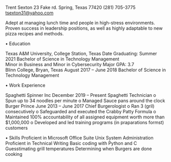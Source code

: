 Trent Sexton
23 Fake rd.	Spring, Texas 77420
(281) 705-3775	tsexton31@yahoo.com

Adept at managing lunch time and people in high-stress environments. Proven success in leadership positions, as well as highly adaptable to new pizza recipes and methods.

•	Education

Texas A&M University, College Station, Texas	         Date Graduating: Summer 2021
Bachelor of Science in Technology Management	  
Minor in Business and Minor in Cybersecurity	  Major GPA: 3.7       
Blinn College, Bryan, Texas	     August 2017 – June 2018
	Bachelor of Science in Technology Management

•	Work Experience

Spaghetti Spinner Inc	December 2019 – Present
Spaghetti Technician
o	Spun up to 34 noodles per minute
o	Managed Sauce pans around the clock
Burger Prince         	 June 2013 – June 2017
Chief Burgerologist
o	Ran 3 (gril) consecutively 
o	Safeguarded and executed the Crabby Patty Formula
o	Maintained 100% accountability of all assigned equipment worth more than $1,000,000
o	Developed and led training programs (in praparations formst) customers

•	Skills
Proficient in Microsoft Office Suite	Unix System Administration
Proficient in Technical Writing	Basic coding with Python and C
Guesstimating grill temperatures	Determining when Burgers are done cooking
